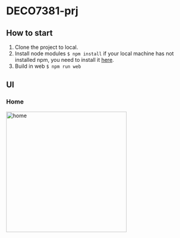 # DECO7381-prj

## How to start

1.  Clone the project to local.
2.  Install node modules
`$ npm install`
if your local machine has not installed npm, you need to install it [here](https://nodejs.org/en/download/ "here").
3. Build in web
`$ npm run web`

## UI
### Home
<img width="324" alt="home" src="https://user-images.githubusercontent.com/61411023/130898729-d8060c2d-5cdf-41ad-aa36-8a461af4ec73.png">


